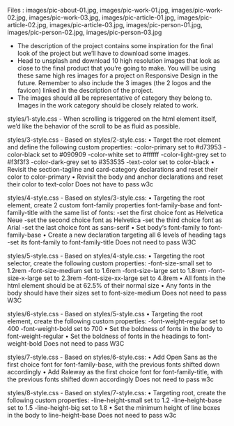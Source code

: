 Files : images/pic-about-01.jpg, images/pic-work-01.jpg, images/pic-work-02.jpg, images/pic-work-03.jpg, images/pic-article-01.jpg, images/pic-article-02.jpg, images/pic-article-03.jpg, images/pic-person-01.jpg, images/pic-person-02.jpg, images/pic-person-03.jpg
- The description of the project contains some inspiration for the final look of the project but we’ll have to download some images.
- Head to unsplash and download 10 high resolution images that look as close to the final product that you’re going to make. You will be using these same high res images for a project on Responsive Design in the future. Remember to also include the 3 images (the 2 logos and the favicon) linked in the description of the project.
- The images should all be representative of category they belong to. Images in the work category should be closely related to work.

styles/1-style.css - When scrolling is triggered on the html element itself, we’d like the behavior of the scroll to be as fluid as possible.

styles/3-style.css - Based on styles/2-style.css:
    • Target the root element and define the following custom properties:
        -color-primary set to #d73953
        -color-black set to #090909
        -color-white set to #ffffff
        -color-light-grey set to #f3f3f3
        -color-dark-grey set to #353535
        -text-color set to color-black
    • Revisit the section-tagline and card-category declarations and reset their color to color-primary
    • Revisit the body and anchor declarations and reset their color to text-color
Does not have to pass w3c

styles/4-style.css - Based on styles/3-style.css:
    • Targeting the root element, create 2 custom font-family properties font-family-base and font-family-title with the same list of fonts:
        -set the first choice font as Helvetica Neue
        -set the second choice font as Helvetica
        -set the third choice font as Arial
        -set the last choice font as sans-serif
    • Set body‘s font-family to font-family-base
    • Create a new declaration targeting all 6 levels of heading tags
        -set its font-family to font-family-title
Does not need to pass W3C

styles/5-style.css - Based on styles/4-style.css:
    • Targeting the root selector, create the following custom properties:
        -font-size-small set to 1.2rem
        -font-size-medium set to 1.6rem
        -font-size-large set to 1.8rem
        -font-size-x-large set to 2.3rem
        -font-size-xx-large set to 4.8rem
    • All fonts in the html element should be at 62.5% of their normal size
    • Any fonts in the body should have their sizes set to font-size-medium
Does not need to pass W3C

styles/6-style.css - Based on styles/5-style.css
    • Targeting the root element, create the following custom properties:
        -font-weight-regular set to 400
        -font-weight-bold set to 700
    • Set the boldness of fonts in the body to font-weight-regular
    • Set the boldness of fonts in the headings to font-weight-bold
Does not need to pass W3C

styles/7-style.css - Based on styles/6-style.css:
    • Add Open Sans as the first choice font for font-family-base, with the previous fonts shifted down accordingly
    • Add Raleway as the first choice font for font-family-title, with the previous fonts shifted down accordingly
Does not need to pass w3c

styles/8-style.css - Based on styles/7-style.css:
    • Targeting root, create the following custom properties:
        -line-height-small set to 1.2
        -line-height-base set to 1.5
        -line-height-big set to 1.8
    • Set the minimum height of line boxes in the body to line-height-base
Does not need to pass w3c
